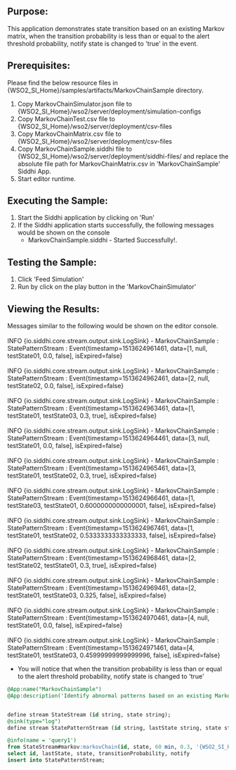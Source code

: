 

## Purpose:
This application demonstrates state transition based on an existing Markov matrix, when the transition probability is less than or equal to the alert threshold probability, notify state is changed to 'true' in the event.

## Prerequisites:
Please find the below resource files in {WSO2_SI_Home}/samples/artifacts/MarkovChainSample directory.

1) Copy MarkovChainSimulator.json file to {WSO2_SI_Home}/wso2/server/deployment/simulation-configs
2) Copy MarkovChainTest.csv file to {WSO2_SI_Home}/wso2/server/deployment/csv-files
3) Copy MarkovChainMatrix.csv file to {WSO2_SI_Home}/wso2/server/deployment/csv-files
4) Copy MarkovChainSample.siddhi file to {WSO2_SI_Home}/wso2/server/deployment/siddhi-files/ and replace the absolute file path for MarkovChainMatrix.csv in 'MarkovChainSample' Siddhi App.
5) Start editor runtime.

## Executing the Sample:
1) Start the Siddhi application by clicking on 'Run'
2) If the Siddhi application starts successfully, the following messages would be shown on the console
    * MarkovChainSample.siddhi - Started Successfully!.

## Testing the Sample:
1) Click 'Feed Simulation'
2) Run by click on the play button in the 'MarkovChainSimulator'

## Viewing the Results:
Messages similar to the following would be shown on the editor console.<br/><br/>
INFO {io.siddhi.core.stream.output.sink.LogSink} - MarkovChainSample : StatePatternStream : Event{timestamp=1513624961461, data=[1, null, testState01, 0.0, false], isExpired=false}<br/><br/>
INFO {io.siddhi.core.stream.output.sink.LogSink} - MarkovChainSample : StatePatternStream : Event{timestamp=1513624962461, data=[2, null, testState02, 0.0, false], isExpired=false}<br/><br/>
INFO {io.siddhi.core.stream.output.sink.LogSink} - MarkovChainSample : StatePatternStream : Event{timestamp=1513624963461, data=[1, testState01, testState03, 0.3, true], isExpired=false}<br/><br/>
INFO {io.siddhi.core.stream.output.sink.LogSink} - MarkovChainSample : StatePatternStream : Event{timestamp=1513624964461, data=[3, null, testState01, 0.0, false], isExpired=false}<br/><br/>
INFO {io.siddhi.core.stream.output.sink.LogSink} - MarkovChainSample : StatePatternStream : Event{timestamp=1513624965461, data=[3, testState01, testState02, 0.3, true], isExpired=false}<br/><br/>
INFO {io.siddhi.core.stream.output.sink.LogSink} - MarkovChainSample : StatePatternStream : Event{timestamp=1513624966461, data=[1, testState03, testState01, 0.6000000000000001, false], isExpired=false}<br/><br/>
INFO {io.siddhi.core.stream.output.sink.LogSink} - MarkovChainSample : StatePatternStream : Event{timestamp=1513624967461, data=[1, testState01, testState02, 0.5333333333333333, false], isExpired=false}<br/><br/>
INFO {io.siddhi.core.stream.output.sink.LogSink} - MarkovChainSample : StatePatternStream : Event{timestamp=1513624968461, data=[2, testState02, testState01, 0.3, true], isExpired=false}<br/><br/>
INFO {io.siddhi.core.stream.output.sink.LogSink} - MarkovChainSample : StatePatternStream : Event{timestamp=1513624969461, data=[2, testState01, testState03, 0.325, false], isExpired=false}<br/><br/>
INFO {io.siddhi.core.stream.output.sink.LogSink} - MarkovChainSample : StatePatternStream : Event{timestamp=1513624970461, data=[4, null, testState01, 0.0, false], isExpired=false}<br/><br/>
INFO {io.siddhi.core.stream.output.sink.LogSink} - MarkovChainSample : StatePatternStream : Event{timestamp=1513624971461, data=[4, testState01, testState03, 0.45999999999999996, false], isExpired=false}

* You will notice that when the transition probability is less than or equal to the alert threshold probability, notify state is changed to 'true'

```sql
@App:name("MarkovChainSample")
@App:description('Identify abnormal patterns based on an existing Markov matrix.')


define stream StateStream (id string, state string);
@sink(type="log")
define stream StatePatternStream (id string, lastState string, state string, transitionProbability double, notify bool);

@info(name = 'query1')
from StateStream#markov:markovChain(id, state, 60 min, 0.3, '{WSO2_SI_Home}/wso2/editor/deployment/csv-files/MarkovChainMatrix.csv', false)
select id, lastState, state, transitionProbability, notify
insert into StatePatternStream;
```